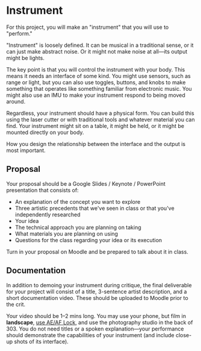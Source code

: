 # Instrument

For this project, you will make an "instrument" that you will use to "perform."

"Instrument" is loosely defined. It can be musical in a traditional sense, or it can just make abstract noise. Or it might not make noise at all—its output might be lights.

The key point is that you will control the instrument with your body. This means it needs an interface of some kind. You might use sensors, such as range or light, but you can also use toggles, buttons, and knobs to make something that operates like something familiar from electronic music. You might also use an IMU to make your instrument respond to being moved around.

Regardless, your instrument should have a physical form. You can build this using the laser cutter or with traditional tools and whatever material you can find. Your instrument might sit on a table, it might be held, or it might be mounted directly on your body.

How you design the relationship between the interface and the output is most important.


## Proposal

Your proposal should be a Google Slides / Keynote / PowerPoint presentation that consists of:
- An explanation of the concept you want to explore
- Three artistic precedents that we've seen in class or that you've independently researched
- Your idea
- The technical approach you are planning on taking
- What materials you are planning on using
- Questions for the class regarding your idea or its execution

Turn in your proposal on Moodle and be prepared to talk about it in class.


## Documentation

In addition to demoing your instrument during critique, the final deliverable for your project will consist of a title, 3-sentence artist description, and a short documentation video. These should be uploaded to Moodle prior to the crit.

Your video should be 1–2 mins long. You may use your phone, but film in **landscape**, [use AE/AF Lock](https://improvephotography.com/53127/what-is-ae-af-lock-on-an-iphone-and-how-does-that-help-my-pictures/), and use the photography studio in the back of 303. You do not need titles or a spoken explanation—your performance should demonstrate the capabilities of your instrument (and include close-up shots of its interface).
